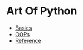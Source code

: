 # Art Of Python


- [Basics](101-basics/README.md)
- [OOPs](107-OOPs/README.md)
- [Reference](102-references/README.md)
